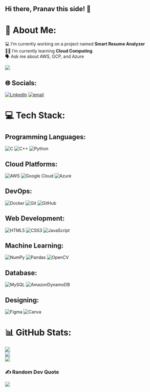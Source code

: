 ## Hi there, Pranav this side! 👋

# 💫 About Me:
💻 I’m currently working on a project named **Smart Resume Analyzer**  
✍🏻 I’m currently learning **Cloud Computing**  
🗣️ Ask me about AWS, GCP, and Azure

![](https://komarev.com/ghpvc/?username=parumahajan)

## 🌐 Socials:
[![LinkedIn](https://img.shields.io/badge/LinkedIn-%230077B5.svg?logo=linkedin&logoColor=white)](https://linkedin.com/in/https://www.linkedin.com/in/pranav-mahajan-4a5623216) [![email](https://img.shields.io/badge/Email-D14836?logo=gmail&logoColor=white)](mailto:parumahajan3000@gmail.com) 

# 💻 Tech Stack:
##  Programming Languages:
![C](https://img.shields.io/badge/c-%2300599C.svg?style=flat&logo=c&logoColor=white) 
![C++](https://img.shields.io/badge/c++-%2300599C.svg?style=flat&logo=c%2B%2B&logoColor=white) 
![Python](https://img.shields.io/badge/python-3670A0?style=flat&logo=python&logoColor=ffdd54)  

## Cloud Platforms:
![AWS](https://img.shields.io/badge/AWS-%23FF9900.svg?style=flat&logo=amazon-aws&logoColor=white) 
![Google Cloud](https://img.shields.io/badge/GCP-%234285F4.svg?style=flat&logo=google-cloud&logoColor=white)
![Azure](https://img.shields.io/badge/Azure-%230072C6.svg?style=flat&logo=microsoftazure&logoColor=white)

## DevOps:
![Docker](https://img.shields.io/badge/Docker-%230db7ed.svg?style=flat&logo=docker&logoColor=white) 
![Git](https://img.shields.io/badge/Git-%23F05033.svg?style=flat&logo=git&logoColor=white) 
![GitHub](https://img.shields.io/badge/GitHub-%23121011.svg?style=flat&logo=github&logoColor=white)

## Web Development:
![HTML5](https://img.shields.io/badge/HTML5-%23E34F26.svg?style=flat&logo=html5&logoColor=white) 
![CSS3](https://img.shields.io/badge/CSS3-%231572B6.svg?style=flat&logo=css3&logoColor=white) 
![JavaScript](https://img.shields.io/badge/JavaScript-%23323330.svg?style=flat&logo=javascript&logoColor=%23F7DF1E)  

## Machine Learning:
![NumPy](https://img.shields.io/badge/NumPy-%23013243.svg?style=flat&logo=numpy&logoColor=white) ![Pandas](https://img.shields.io/badge/Pandas-%23150458.svg?style=flat&logo=pandas&logoColor=white)  ![OpenCV](https://img.shields.io/badge/OpenCV-%23white.svg?style=flat&logo=opencv&logoColor=white)

## Database:
![MySQL](https://img.shields.io/badge/MSQL-4479A1.svg?style=flat&logo=mysql&logoColor=white)
![AmazonDynamoDB](https://img.shields.io/badge/Amazon%20DynamoDB-4053D6?style=flat&logo=Amazon%20DynamoDB&logoColor=white)

## Designing:
![Figma](https://img.shields.io/badge/Figma-%23F24E1E.svg?style=flat&logo=figma&logoColor=white) 
![Canva](https://img.shields.io/badge/Canva-%2300C4CC.svg?style=flat&logo=Canva&logoColor=white)

# 📊 GitHub Stats:
![](https://github-readme-stats.vercel.app/api?username=parumahajan&theme=dark&hide_border=false&include_all_commits=false&count_private=false)<br/>
![](https://nirzak-streak-stats.vercel.app/?user=parumahajan&theme=dark&hide_border=false)<br/>
![](https://github-readme-stats.vercel.app/api/top-langs/?username=parumahajan&theme=dark&hide_border=false&include_all_commits=false&count_private=false&layout=compact)

### ✍️ Random Dev Quote
![](https://quotes-github-readme.vercel.app/api?type=horizontal&theme=radical)
